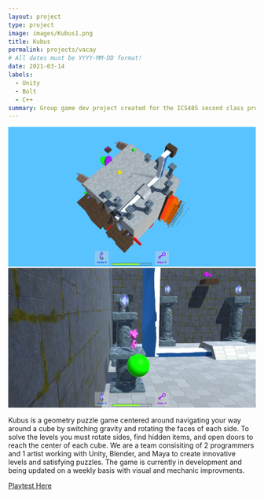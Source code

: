 ```yaml
---
layout: project
type: project
image: images/Kubus1.png
title: Kubus
permalink: projects/vacay
# All dates must be YYYY-MM-DD format!
date: 2021-03-14
labels:
  - Unity
  - Bolt
  - C++
summary: Group game dev project created for the ICS485 second class project.
---
```


<div class="ui large bordered images">
  <img class="ui image" src="../images/Kubus2.png">
  <img class="ui image" src="../images/Kubus4.png">
</div>

Kubus is a geometry puzzle game centered around navigating your way around a cube by switching gravity and rotating the faces of each side. To solve the levels you must rotate sides, find hidden items, and open doors to reach the center of each cube. We are a team consisiting of 2 programmers and 1 artist working with Unity, Blender, and Maya to create innovative levels and satisfying puzzles. The game is currently in development and being updated on a weekly basis with visual and mechanic improvments.

[Playtest Here](https://digitaloasis.itch.io/kubus)
